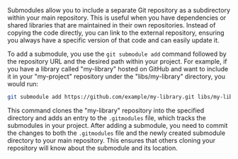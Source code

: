 Submodules allow you to include a separate Git repository as a subdirectory within your main repository. This is useful when you have dependencies or shared libraries that are maintained in their own repositories. Instead of copying the code directly, you can link to the external repository, ensuring you always have a specific version of that code and can easily update it.

To add a submodule, you use the `git submodule add` command followed by the repository URL and the desired path within your project. For example, if you have a library called "my-library" hosted on GitHub and want to include it in your "my-project" repository under the "libs/my-library" directory, you would run:

```bash
git submodule add https://github.com/example/my-library.git libs/my-library
```

This command clones the "my-library" repository into the specified directory and adds an entry to the `.gitmodules` file, which tracks the submodules in your project. After adding a submodule, you need to commit the changes to both the `.gitmodules` file and the newly created submodule directory to your main repository. This ensures that others cloning your repository will know about the submodule and its location.